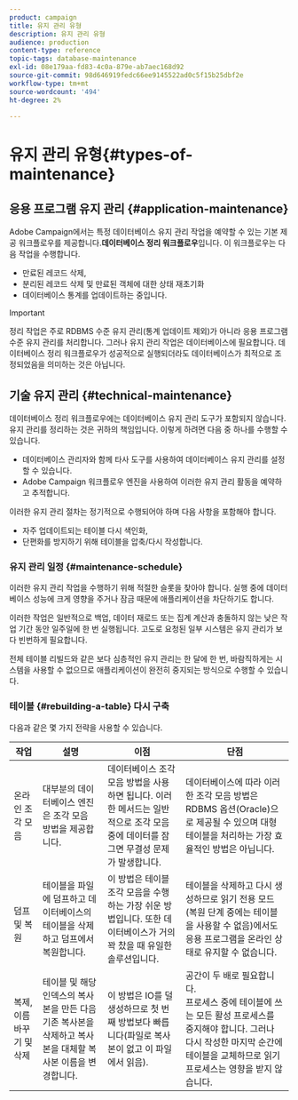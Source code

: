 ```yaml
---
product: campaign
title: 유지 관리 유형
description: 유지 관리 유형
audience: production
content-type: reference
topic-tags: database-maintenance
exl-id: 08e179aa-fd83-4c0a-879e-ab7aec168d92
source-git-commit: 98d646919fedc66ee9145522ad0c5f15b25dbf2e
workflow-type: tm+mt
source-wordcount: '494'
ht-degree: 2%

---
```


# 유지 관리 유형{#types-of-maintenance}

## 응용 프로그램 유지 관리 {#application-maintenance}

Adobe Campaign에서는 특정 데이터베이스 유지 관리 작업을 예약할 수 있는 기본 제공 워크플로우를 제공합니다.**데이터베이스 정리 워크플로우**&#x200B;입니다. 이 워크플로우는 다음 작업을 수행합니다.

* 만료된 레코드 삭제,
* 분리된 레코드 삭제 및 만료된 객체에 대한 상태 재초기화
* 데이터베이스 통계를 업데이트하는 중입니다.

>[!IMPORTANT]
>
>정리 작업은 주로 RDBMS 수준 유지 관리(통계 업데이트 제외)가 아니라 응용 프로그램 수준 유지 관리를 처리합니다. 그러나 유지 관리 작업은 데이터베이스에 필요합니다. 데이터베이스 정리 워크플로우가 성공적으로 실행되더라도 데이터베이스가 최적으로 조정되었음을 의미하는 것은 아닙니다.

## 기술 유지 관리 {#technical-maintenance}

데이터베이스 정리 워크플로우에는 데이터베이스 유지 관리 도구가 포함되지 않습니다.유지 관리를 정리하는 것은 귀하의 책임입니다. 이렇게 하려면 다음 중 하나를 수행할 수 있습니다.

* 데이터베이스 관리자와 함께 타사 도구를 사용하여 데이터베이스 유지 관리를 설정할 수 있습니다.
* Adobe Campaign 워크플로우 엔진을 사용하여 이러한 유지 관리 활동을 예약하고 추적합니다.

이러한 유지 관리 절차는 정기적으로 수행되어야 하며 다음 사항을 포함해야 합니다.

* 자주 업데이트되는 테이블 다시 색인화,
* 단편화를 방지하기 위해 테이블을 압축/다시 작성합니다.

### 유지 관리 일정 {#maintenance-schedule}

이러한 유지 관리 작업을 수행하기 위해 적절한 슬롯을 찾아야 합니다. 실행 중에 데이터베이스 성능에 크게 영향을 주거나 잠금 때문에 애플리케이션을 차단하기도 합니다.

이러한 작업은 일반적으로 백업, 데이터 재로드 또는 집계 계산과 충돌하지 않는 낮은 작업 기간 동안 일주일에 한 번 실행됩니다. 고도로 요청된 일부 시스템은 유지 관리가 보다 빈번하게 필요합니다.

전체 테이블 리빌드와 같은 보다 심층적인 유지 관리는 한 달에 한 번, 바람직하게는 시스템을 사용할 수 없으므로 애플리케이션이 완전히 중지되는 방식으로 수행할 수 있습니다.

### 테이블 {#rebuilding-a-table} 다시 구축

다음과 같은 몇 가지 전략을 사용할 수 있습니다.

<table> 
 <thead> 
  <tr> 
   <th> 작업 </th> 
   <th> 설명 </th> 
   <th> 이점 </th> 
   <th> 단점 </th> 
  </tr> 
 </thead> 
 <tbody> 
  <tr> 
   <td> 온라인 조각 모음<br /> </td> 
   <td> 대부분의 데이터베이스 엔진은 조각 모음 방법을 제공합니다.<br /> </td> 
   <td> 데이터베이스 조각 모음 방법을 사용하면 됩니다. 이러한 메서드는 일반적으로 조각 모음 중에 데이터를 잠그면 무결성 문제가 발생합니다.<br /> </td> 
   <td> 데이터베이스에 따라 이러한 조각 모음 방법은 RDBMS 옵션(Oracle)으로 제공될 수 있으며 대형 테이블을 처리하는 가장 효율적인 방법은 아닙니다.<br /> </td> 
  </tr> 
  <tr> 
   <td> <br /> 덤프 및 복원 </td> 
   <td> 테이블을 파일에 덤프하고 데이터베이스의 테이블을 삭제하고 덤프에서 복원합니다.<br /> </td> 
   <td> 이 방법은 테이블 조각 모음을 수행하는 가장 쉬운 방법입니다. 또한 데이터베이스가 거의 꽉 찼을 때 유일한 솔루션입니다.<br /> </td> 
   <td> 테이블을 삭제하고 다시 생성하므로 읽기 전용 모드(복원 단계 중에는 테이블을 사용할 수 없음)에서도 응용 프로그램을 온라인 상태로 유지할 수 없습니다.<br /> </td> 
  </tr> 
  <tr> 
   <td> 복제, 이름 바꾸기 및 삭제<br /> </td> 
   <td> 테이블 및 해당 인덱스의 복사본을 만든 다음 기존 복사본을 삭제하고 복사본을 대체할 복사본 이름을 변경합니다.<br /> </td> 
   <td> 이 방법은 IO를 덜 생성하므로 첫 번째 방법보다 빠릅니다(파일로 복사본이 없고 이 파일에서 읽음).<br /> </td> 
   <td> 공간이 두 배로 필요합니다.<br /> 프로세스 중에 테이블에 쓰는 모든 활성 프로세스를 중지해야 합니다. 그러나 다시 작성한 마지막 순간에 테이블을 교체하므로 읽기 프로세스는 영향을 받지 않습니다.<br /> </td> 
  </tr> 
 </tbody> 
</table>

